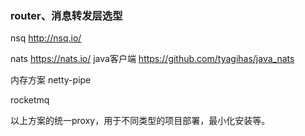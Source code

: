 ### router、消息转发层选型

nsq
http://nsq.io/

nats
https://nats.io/
java客户端 https://github.com/tyagihas/java_nats

内存方案
netty-pipe

rocketmq


以上方案的统一proxy，用于不同类型的项目部署，最小化安装等。